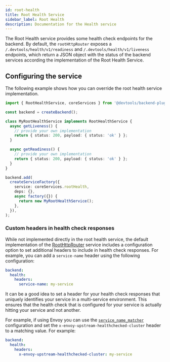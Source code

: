 ```yaml
---
id: root-health
title: Root Health Service
sidebar_label: Root Health
description: Documentation for the Health service
---
```


The Root Health service provides some health check endpoints for the backend. By default, the `rootHttpRouter` exposes a `/.devtools/health/v1/readiness` and `/.devtools/health/v1/liveness` endpoints, which return a JSON object with the status of the backend services according the implementation of the Root Health Service.

## Configuring the service

The following example shows how you can override the root health service implementation.

```ts
import { RootHealthService, coreServices } from '@devtools/backend-plugin-api';

const backend = createBackend();

class MyRootHealthService implements RootHealthService {
  async getLiveness() {
    // provide your own implementation
    return { status: 200, payload: { status: 'ok' } };
  }

  async getReadiness() {
    // provide your own implementation
    return { status: 200, payload: { status: 'ok' } };
  }
}

backend.add(
  createServiceFactory({
    service: coreServices.rootHealth,
    deps: {},
    async factory({}) {
      return new MyRootHealthService();
    },
  }),
);
```

### Custom headers in health check responses

While not implemented directly in the root health service, the default implementation of the [RootHttpRouter](./root-http-router.md) service includes a configuration option to set additional headers to include in health check responses. For example, you can add a `service-name` header using the following configuration:

```yaml
backend:
  health:
    headers:
      service-name: my-service
```

It can be a good idea to set a header for your health check responses that
uniquely identifies your service in a multi-service environment. This ensures
that the health check that is configured for your service is actually hitting
your service and not another.

For example, if using Envoy you can use the [`service_name_matcher`](https://www.envoyproxy.io/docs/envoy/latest/intro/arch_overview/upstream/health_checking#health-check-identity) configuration and
set the `x-envoy-upstream-healthchecked-cluster` header to a matching value. For example:

```yaml
backend:
  health:
    headers:
      x-envoy-upstream-healthchecked-cluster: my-service
```
